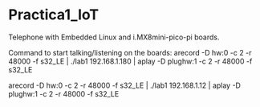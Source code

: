 # Practica1_IoT
Telephone with Embedded Linux and i.MX8mini-pico-pi boards.

Command to start talking/listening on the boards:
arecord -D hw:0 -c 2 -r 48000 -f s32_LE | ./lab1 192.168.1.180 | aplay -D plughw:1 -c 2 -r 48000 -f s32_LE

arecord -D hw:0 -c 2 -r 48000 -f s32_LE | ./lab1 192.168.1.12 | aplay -D plughw:1 -c 2 -r 48000 -f s32_LE


